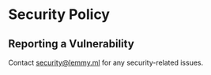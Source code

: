<!-- 
SPDX-FileCopyrightText: 2019 Felix Ableitner <me@nutomic.com>
SPDX-FileCopyrightText: 2019 Lemmy

SPDX-License-Identifier: AGPL-3.0-only

Lemmy
-->


# Security Policy

## Reporting a Vulnerability

Contact [security@lemmy.ml](mailto:security@lemmy.ml) for any security-related issues.

